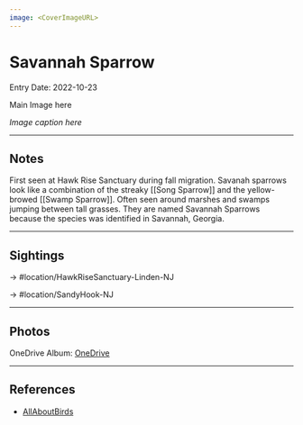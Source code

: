 ```yaml
---
image: <CoverImageURL>
---
```


# Savannah Sparrow
Entry Date: 2022-10-23

Main Image here

*Image caption here*

---------------------------------------------------------------
## Notes

First seen at Hawk Rise Sanctuary during fall migration. Savanah sparrows look like a combination of the streaky [[Song Sparrow]] and the yellow-browed [[Swamp Sparrow]]. Often seen around marshes and swamps jumping between tall grasses. They are named Savannah Sparrows because the species was identified in Savannah, Georgia.

---------------------------------------------------------------
## Sightings

-> #location/HawkRiseSanctuary-Linden-NJ 

-> #location/SandyHook-NJ 

---------------------------------------------------------------
## Photos
OneDrive Album: [OneDrive](https://1drv.ms/u/s!AvaIuMdCo_w-hL4Z29DWmTfJSxrN0A?e=IWCISI)

---------------------------------------------------------------
## References
- [AllAboutBirds](https://www.allaboutbirds.org/guide/Savannah_Sparrow/overview)
